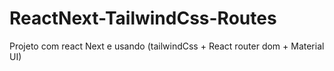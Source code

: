 # ReactNext-TailwindCss-Routes
Projeto com react Next e usando (tailwindCss + React router dom + Material UI)
